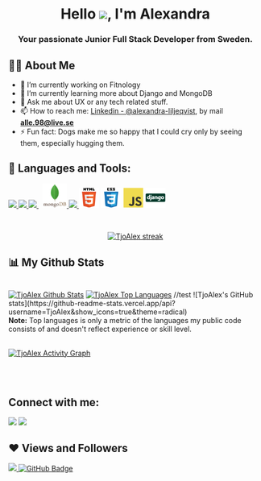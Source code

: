 <h1 align="center"> Hello <img src="https://raw.githubusercontent.com/MartinHeinz/MartinHeinz/master/wave.gif" width="30px">, I'm Alexandra</h1>
<h3 align="center"> Your passionate Junior Full Stack Developer from Sweden.</h3>

## 🙋‍♂️ About Me

- 🔭 I’m currently working on Fitnology
- 🌱 I’m currently learning more about Django and MongoDB
- 💬 Ask me about UX or any tech related stuff.
- 📫 How to reach me: [Linkedin - @alexandra-liljeqvist](https://www.linkedin.com/in/alexandra-liljeqvist/), by mail **alle.98@live.se**
- ⚡ Fun fact: Dogs make me so happy that I could cry only by seeing them, especially hugging them.

## 🚀 Languages and Tools:

<p align="left"> 
    <a href="https://getbootstrap.com" target="_blank"> <img src="https://img.icons8.com/color/48/000000/bootstrap.png"/> </a> 
    <a href="https://www.python.org" target="_blank"> <img src="https://img.icons8.com/color/48/000000/python.png"/> </a> 
    <a style="padding-right:8px;" href="https://www.mysql.com/" target="_blank"> <img src="https://img.icons8.com/fluent/50/000000/mysql-logo.png"/> </a>
    <a href="https://www.mongodb.com/" target="_blank"> <img src="https://raw.githubusercontent.com/devicons/devicon/master/icons/mongodb/mongodb-original-wordmark.svg" alt="mongodb" width="48" height="48"/> </a>    
    <a href="https://git-scm.com/" target="_blank"> <img src="https://img.icons8.com/color/48/000000/git.png"/> </a> 
    <img src="https://raw.githubusercontent.com/devicons/devicon/master/icons/html5/html5-original-wordmark.svg" alt="html5" width="40" height="40" /> <img src="https://raw.githubusercontent.com/devicons/devicon/master/icons/css3/css3-original-wordmark.svg" alt="css3" width="40" height="40" /> 
     <img src="https://raw.githubusercontent.com/devicons/devicon/master/icons/javascript/javascript-original.svg" alt="javascript" width="40" height="40" />
    <img src="https://raw.githubusercontent.com/devicons/devicon/master/icons/django/django-original.svg" alt="django" width="40" height="40" />
</p>
<br>

<p align="center">
    <a href="https://github.com/TjoAlex/github-readme-streak-stats">
        <img title="🔥 Get streak stats for your profile at git.io/streak-stats" alt="TjoAlex streak" src="https://github-readme-streak-stats.herokuapp.com/?user=SubhamRaoniar28&theme=black-ice&hide_border=true&stroke=0000&background=060A0CD0"/>
    </a>
</p>

## 📊 My Github Stats

  <br/>
    <a href="https://github.com/TjoAlex/github-readme-stats"><img alt="TjoAlex Github Stats" src="https://github-readme-stats.vercel.app/api?username=TjoAlex&show_icons=true&count_private=true&theme=react&hide_border=true&bg_color=0D1117" /></a>
  <a href="https://github.com/TjoAlex/github-readme-stats"><img alt="TjoAlex Top Languages" src="https://github-readme-stats.vercel.app/api/top-langs/?username=TjoAlex&langs_count=8&count_private=true&layout=compact&theme=react&hide_border=true&bg_color=0D1117" /></a>
  //test
  ![TjoAlex's GitHub stats](https://github-readme-stats.vercel.app/api?username=TjoAlex&show_icons=true&theme=radical)

  <br/>
  <b>Note:</b> Top languages is only a metric of the languages my public code consists of and doesn't reflect experience or skill level.
  
<br/>
<br/>

<a href="https://github.com/TjoAlex/github-readme-activity-graph"><img alt="TjoAlex Activity Graph" src="https://activity-graph.herokuapp.com/graph?username=TjoAlex&bg_color=0D1117&color=5BCDEC&line=5BCDEC&point=FFFFFF&hide_border=true" /></a>

<br/>
<br/>

## Connect with me:
<p align="left">

<a href = "https://www.linkedin.com/in/alexandra-liljeqvist/"><img src="https://img.icons8.com/fluent/48/000000/linkedin.png"/></a>
    <a href = "https://www.instagram.com/tjoalex/"><img src="https://img.icons8.com/fluent/48/000000/instagram-new.png"/></a>

</p>

## ❤ Views and Followers
<a href="https://github.com/Meghna-DAS/github-profile-views-counter">
    <img src="https://komarev.com/ghpvc/?username=TjoAlex">
</a>
<a href="https://github.com/TjoAlex?tab=followers"><img src="https://img.shields.io/github/followers/TjoAlex?label=Followers&style=social" alt="GitHub Badge"></a>
    
